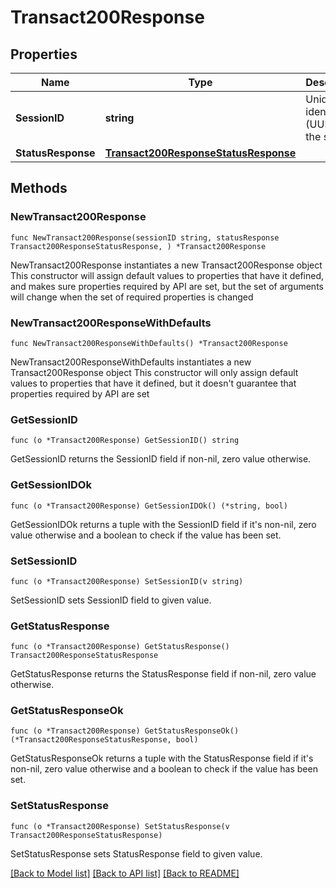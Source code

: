 # Transact200Response

## Properties

Name | Type | Description | Notes
------------ | ------------- | ------------- | -------------
**SessionID** | **string** | Unique identifier (UUID) for the session. | 
**StatusResponse** | [**Transact200ResponseStatusResponse**](Transact200ResponseStatusResponse.md) |  | 

## Methods

### NewTransact200Response

`func NewTransact200Response(sessionID string, statusResponse Transact200ResponseStatusResponse, ) *Transact200Response`

NewTransact200Response instantiates a new Transact200Response object
This constructor will assign default values to properties that have it defined,
and makes sure properties required by API are set, but the set of arguments
will change when the set of required properties is changed

### NewTransact200ResponseWithDefaults

`func NewTransact200ResponseWithDefaults() *Transact200Response`

NewTransact200ResponseWithDefaults instantiates a new Transact200Response object
This constructor will only assign default values to properties that have it defined,
but it doesn't guarantee that properties required by API are set

### GetSessionID

`func (o *Transact200Response) GetSessionID() string`

GetSessionID returns the SessionID field if non-nil, zero value otherwise.

### GetSessionIDOk

`func (o *Transact200Response) GetSessionIDOk() (*string, bool)`

GetSessionIDOk returns a tuple with the SessionID field if it's non-nil, zero value otherwise
and a boolean to check if the value has been set.

### SetSessionID

`func (o *Transact200Response) SetSessionID(v string)`

SetSessionID sets SessionID field to given value.


### GetStatusResponse

`func (o *Transact200Response) GetStatusResponse() Transact200ResponseStatusResponse`

GetStatusResponse returns the StatusResponse field if non-nil, zero value otherwise.

### GetStatusResponseOk

`func (o *Transact200Response) GetStatusResponseOk() (*Transact200ResponseStatusResponse, bool)`

GetStatusResponseOk returns a tuple with the StatusResponse field if it's non-nil, zero value otherwise
and a boolean to check if the value has been set.

### SetStatusResponse

`func (o *Transact200Response) SetStatusResponse(v Transact200ResponseStatusResponse)`

SetStatusResponse sets StatusResponse field to given value.



[[Back to Model list]](../README.md#documentation-for-models) [[Back to API list]](../README.md#documentation-for-api-endpoints) [[Back to README]](../README.md)


